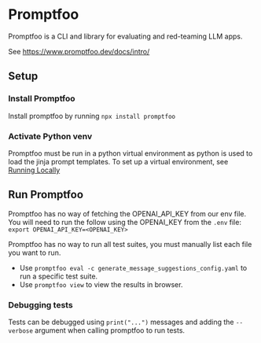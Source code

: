 # Promptfoo

Promptfoo is a CLI and library for evaluating and red-teaming LLM apps.

See https://www.promptfoo.dev/docs/intro/

## Setup

### Install Promptfoo
Install promptfoo by running `npx install promptfoo`

### Activate Python venv
Promptfoo must be run in a python virtual environment as python is used to load the jinja prompt templates.
To set up a virtual environment, see [Running Locally](../README.md)

## Run Promptfoo
Promptfoo has no way of fetching the OPENAI_API_KEY from our env file.
You will need to run the follow using the OPENAI_KEY from the `.env` file:
`export OPENAI_API_KEY=<OPENAI_KEY>`

Promptfoo has no way to run all test suites, you must manually list each file you want to run.

* Use `promptfoo eval -c generate_message_suggestions_config.yaml` to run a specific test suite.
* Use `promptfoo view` to view the results in browser.

### Debugging tests

Tests can be debugged using `print("...")` messages and adding the `--verbose` argument when calling promptfoo to run tests.
